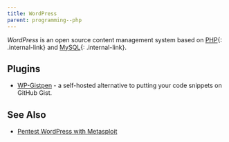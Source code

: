 ```yaml
---
title: WordPress
parent: programming--php
---
```


<dfn>WordPress</dfn> is an open source content management system based on
[PHP](index){: .internal-link} and [MySQL](../../databases/mysql){: .internal-link}.

## Plugins

-   [WP-Gistpen](https://wordpress.org/plugins/wp-gistpen/) - a self-hosted
    alternative to putting your code snippets on GitHub Gist.

## See Also

-   [Pentest WordPress with Metasploit](../../pentesting/metasploit.md#wordpress)
